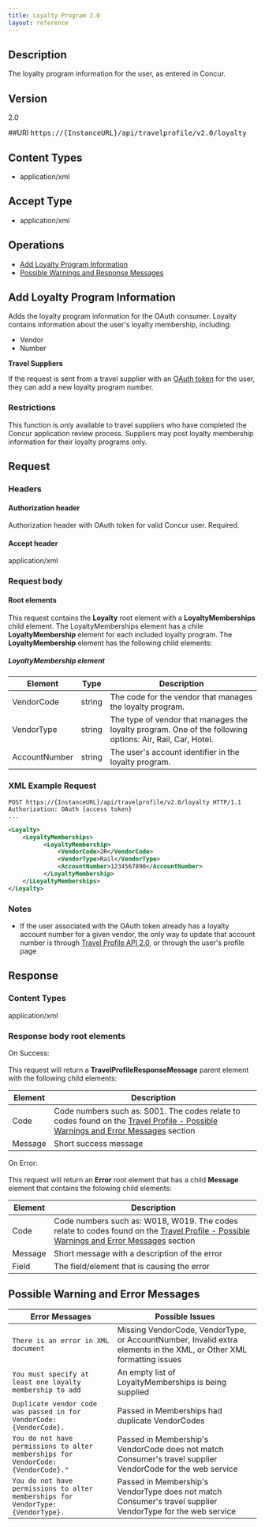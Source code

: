 ```yaml
---
title: Loyalty Program 2.0
layout: reference
---
```


## Description 
The loyalty program information for the user, as entered in Concur.

## Version
2.0

##URI
<samp>https://{InstanceURL}/api/travelprofile/v2.0/loyalty</samp>

## Content Types
* application/xml

## Accept Type
* application/xml

## Operations
* [Add Loyalty Program Information](#a1)
* [Possible Warnings and Response Messages](#a2)

## <a name="a1">Add Loyalty Program Information</a>
Adds the loyalty program information for the OAuth consumer. Loyalty contains information about the user's loyalty membership, including:

* Vendor
* Number

**Travel Suppliers**

If the request is sent from a travel supplier with an [OAuth token][2] for the user, they can add a new loyalty program number.

### Restrictions

This function is only available to travel suppliers who have completed the Concur application review process. Suppliers may post loyalty membership information for their loyalty programs only.

## Request

### Headers

#### Authorization header

Authorization header with OAuth token for valid Concur user. Required.

#### Accept header

application/xml

### Request body

#### Root elements
This request contains the **Loyalty** root element with a **LoyaltyMemberships** child element. The LoyaltyMemberships element has a chile **LoyaltyMembership** element for each included loyalty program. The **LoyaltyMembership** element has the following child elements:

##### LoyaltyMembership element

| Element | Type | Description |
| ------- | -------- | ----------- |
| VendorCode | string | The code for the vendor that manages the loyalty program. |
| VendorType | string | The type of vendor that manages the loyalty program. One of the following options: Air, Rail, Car, Hotel. |
| AccountNumber | string | The user's account identifier in the loyalty program. |

###  XML Example Request

```http
POST https://{InstanceURL}/api/travelprofile/v2.0/loyalty HTTP/1.1
Authorization: OAuth {access token}
...
```

```xml
<Loyalty>
    <LoyaltyMemberships>
          <LoyaltyMembership>
              <VendorCode>2R</VendorCode>
              <VendorType>Rail</VendorType>
              <AccountNumber>1234567890</AccountNumber>
          </LoyaltyMembership>
    </LLoyaltyMemberships>
</Loyalty>
```

### Notes

* If the user associated with the OAuth token already has a loyalty account number for a given vendor, the only way to update that account number is through [Travel Profile API 2.0][4], or through the user's profile page

##  Response

### Content Types

application/xml

### Response body root elements

On Success:<br><br>
This request will return a **TravelProfileResponseMessage** parent element with the following child elements:

| Element | Description |
| ------- | ----------- |
| Code |  Code numbers such as: S001. The codes relate to codes found on the [Travel Profile - Possible Warnings and Error Messages][3] section |
| Message | Short success message  |

On Error:<br><br>
This request will return an **Error** root element that has a child **Message** element that contains the folowing child elements:

| Element | Description |
| ------- | ----------- |
| Code |  Code numbers such as: W018, W019. The codes relate to codes found on the [Travel Profile - Possible Warnings and Error Messages][3] section |
| Message | Short message with a description of the error |
| Field | The field/element that is causing the error |

## <a name="a2">Possible Warning and Error Messages</a>

| Error Messages | Possible Issues |
|------------|-----------------|
| `There is an error in XML document` | Missing VendorCode, VendorType, or AccountNumber, Invalid extra elements in the XML, or Other XML formatting issues |
| `You must specify at least one loyalty membership to add` | An empty list of LoyaltyMemberships is being supplied |
| `Duplicate vendor code was passed in for VendorCode: {VendorCode}.` | Passed in Memberships had duplicate VendorCodes |
| `You do not have permissions to alter memberships for VendorCode: {VendorCode}."` | Passed in Membership's VendorCode does not match Consumer's travel supplier VendorCode for the web service |
| `You do not have permissions to alter memberships for VendorType: {VendorType}.` | Passed in Membership's VendorType does not match Consumer's travel supplier VendorType for the web service |




[1]: http://concur.github.io/developer.concur.com/api-reference/authentication/oauth-20-overview
[2]: https://developer.concur.com/go-market/app-certification
[3]: https://developer.concur.com/api-reference/travel-profile/01-profile-resource.html#a4
[4]: https://developer.concur.com/api-reference/travel-profile/01-profile-resource.html
